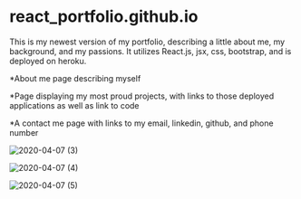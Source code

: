 # react_portfolio.github.io

This is my newest version of my portfolio, describing a little about me, my background, and my passions.  It utilizes React.js, jsx, css, bootstrap, and is deployed on heroku.


  *About me page describing myself

  *Page displaying my most proud projects, with links to those deployed applications as well as link to code

  *A contact me page with links to my email, linkedin, github, and phone number
  
![2020-04-07 (3)](https://user-images.githubusercontent.com/55032432/78715720-ce2e2600-78eb-11ea-83ae-3dca8705d4d7.png)

![2020-04-07 (4)](https://user-images.githubusercontent.com/55032432/78715767-de460580-78eb-11ea-84d5-56092a661195.png)

![2020-04-07 (5)](https://user-images.githubusercontent.com/55032432/78715789-e4d47d00-78eb-11ea-8d24-65c3082e15f8.png)
